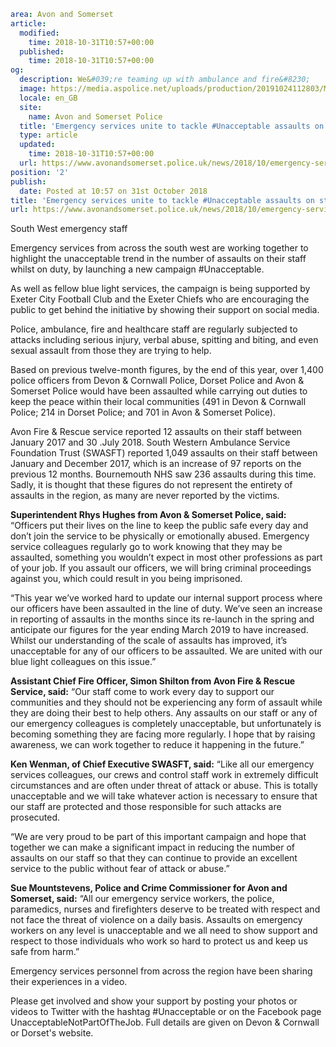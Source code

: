 ```yaml
area: Avon and Somerset
article:
  modified:
    time: 2018-10-31T10:57+00:00
  published:
    time: 2018-10-31T10:57+00:00
og:
  description: We&#039;re teaming up with ambulance and fire&#8230;
  image: https://media.aspolice.net/uploads/production/20191024112803/MG_3458.jpg
  locale: en_GB
  site:
    name: Avon and Somerset Police
  title: 'Emergency services unite to tackle #Unacceptable assaults on staff | Avon and Somerset Police'
  type: article
  updated:
    time: 2018-10-31T10:57+00:00
  url: https://www.avonandsomerset.police.uk/news/2018/10/emergency-services-unite-to-tackle-unacceptable-assaults-on-staff/
position: '2'
publish:
  date: Posted at 10:57 on 31st October 2018
title: 'Emergency services unite to tackle #Unacceptable assaults on staff | Avon and Somerset Police'
url: https://www.avonandsomerset.police.uk/news/2018/10/emergency-services-unite-to-tackle-unacceptable-assaults-on-staff/
```

South West emergency staff

Emergency services from across the south west are working together to highlight the unacceptable trend in the number of assaults on their staff whilst on duty, by launching a new campaign #Unacceptable.

As well as fellow blue light services, the campaign is being supported by Exeter City Football Club and the Exeter Chiefs who are encouraging the public to get behind the initiative by showing their support on social media.

Police, ambulance, fire and healthcare staff are regularly subjected to attacks including serious injury, verbal abuse, spitting and biting, and even sexual assault from those they are trying to help.

Based on previous twelve-month figures, by the end of this year, over 1,400 police officers from Devon & Cornwall Police, Dorset Police and Avon & Somerset Police would have been assaulted while carrying out duties to keep the peace within their local communities (491 in Devon & Cornwall Police; 214 in Dorset Police; and 701 in Avon & Somerset Police).

Avon Fire & Rescue service reported 12 assaults on their staff between January 2017 and 30 .July 2018. South Western Ambulance Service Foundation Trust (SWASFT) reported 1,049 assaults on their staff between January and December 2017, which is an increase of 97 reports on the previous 12 months. Bournemouth NHS saw 236 assaults during this time. Sadly, it is thought that these figures do not represent the entirety of assaults in the region, as many are never reported by the victims.

**Superintendent Rhys Hughes from Avon & Somerset Police, said:** “Officers put their lives on the line to keep the public safe every day and don’t join the service to be physically or emotionally abused. Emergency service colleagues regularly go to work knowing that they may be assaulted, something you wouldn’t expect in most other professions as part of your job. If you assault our officers, we will bring criminal proceedings against you, which could result in you being imprisoned.

“This year we’ve worked hard to update our internal support process where our officers have been assaulted in the line of duty. We’ve seen an increase in reporting of assaults in the months since its re-launch in the spring and anticipate our figures for the year ending March 2019 to have increased. Whilst our understanding of the scale of assaults has improved, it’s unacceptable for any of our officers to be assaulted. We are united with our blue light colleagues on this issue.”

**Assistant Chief Fire Officer, Simon Shilton from Avon Fire & Rescue Service, said:** “Our staff come to work every day to support our communities and they should not be experiencing any form of assault while they are doing their best to help others. Any assaults on our staff or any of our emergency colleagues is completely unacceptable, but unfortunately is becoming something they are facing more regularly. I hope that by raising awareness, we can work together to reduce it happening in the future.”

**Ken Wenman, of Chief Executive SWASFT, said:** “Like all our emergency services colleagues, our crews and control staff work in extremely difficult circumstances and are often under threat of attack or abuse. This is totally unacceptable and we will take whatever action is necessary to ensure that our staff are protected and those responsible for such attacks are prosecuted.

“We are very proud to be part of this important campaign and hope that together we can make a significant impact in reducing the number of assaults on our staff so that they can continue to provide an excellent service to the public without fear of attack or abuse.”

**Sue Mountstevens, Police and Crime Commissioner for Avon and Somerset, said:** “All our emergency service workers, the police, paramedics, nurses and firefighters deserve to be treated with respect and not face the threat of violence on a daily basis. Assaults on emergency workers on any level is unacceptable and we all need to show support and respect to those individuals who work so hard to protect us and keep us safe from harm.”

Emergency services personnel from across the region have been sharing their experiences in a video.

Please get involved and show your support by posting your photos or videos to Twitter with the hashtag #Unacceptable or on the Facebook page UnacceptableNotPartOfTheJob. Full details are given on Devon & Cornwall or Dorset's website.
